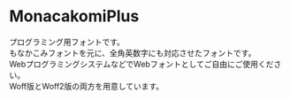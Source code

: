 # MonacakomiPlus
プログラミング用フォントです。  
もなかこみフォントを元に、全角英数字にも対応させたフォントです。  
WebプログラミングシステムなどでWebフォントとしてご自由にご使用ください。  
Woff版とWoff2版の両方を用意しています。

